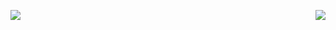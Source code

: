 <!-- ![pv since 2021-05-18](https://komarev.com/ghpvc/?username=pythongyj&color=1677ff&label=🌬🌪_𝟮𝟬𝟮𝟭-05-18) -->

![](https://github-readme-stats.vercel.app/api?username=pythongyj&show_icons=true&theme=vue-dark) <img align="right" src="https://github-readme-stats.vercel.app/api/top-langs/?username=pythongyj&langs_count=3&theme=graywhite" />
<!-- ![](https://github-readme-stats.vercel.app/api/top-langs/?username=pythongyj) -->



<!-- 
<a href="https://github.com/pythongyj/blog" title="🍖
.
🔥">![CSS_Skills](https://github-readme-stats.vercel.app/api/pin/?username=pythongyj&repo=cq-vui&theme=graywhite)</a> . <a href="https://github.com/linxz/tianyizone" title=" . 🐉
.
🏹">![tianyizone](https://github-readme-stats.vercel.app/api/pin/?username=pythongyj&repo=blog&theme=graywhite)</a> -->
